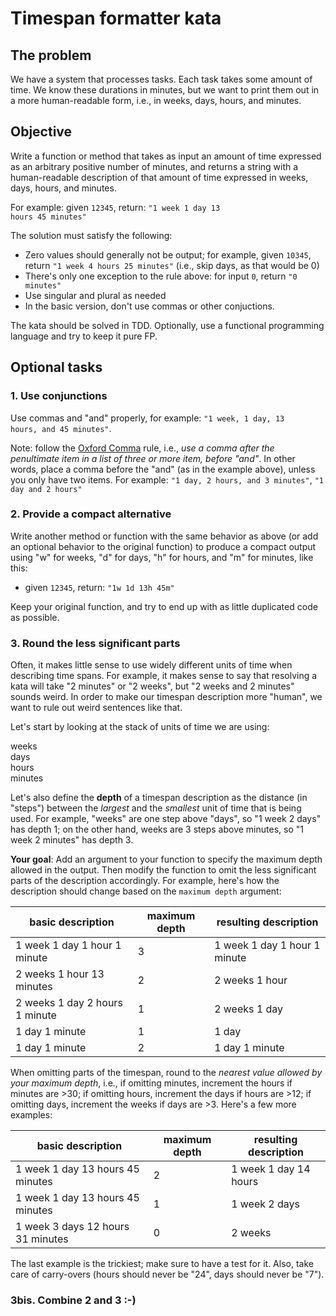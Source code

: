 # Timespan formatter kata

## The problem

We have a system that processes tasks. Each task takes some amount of time. We know these durations in minutes, but we want to print them out in a more human-readable form, i.e., in weeks, days, hours, and minutes.

## Objective

Write a function or method that takes as input an amount of time expressed as an arbitrary positive number of minutes, and returns a string with a human-readable description of that amount of time expressed in weeks, days, hours, and minutes.

For example: given <code>12345</code>, return: <code>"1 week 1 day 13 hours 45 minutes"</code>

The solution must satisfy the following:

* Zero values should generally not be output; for example, given <code>10345</code>, return <code>"1 week 4 hours 25 minutes"</code> (i.e., skip days, as that would be 0)
* There's only one exception to the rule above: for input <code>0</code>, return <code>"0 minutes"</code>
* Use singular and plural as needed
* In the basic version, don't use commas or other conjuctions.

The kata should be solved in TDD. Optionally, use a functional programming language and try to keep it pure FP.

## Optional tasks

### 1. Use conjunctions

Use commas and "and" properly, for example: <code>"1 week, 1 day, 13 hours, and 45 minutes"</code>. 

Note: follow the <a href="https://en.wikipedia.org/wiki/Serial_comma">Oxford Comma</a> rule, i.e., *use a comma after the penultimate item in a list of three or more item, before "and"*. In other words, place a comma before the "and" (as in the example above), unless you only have two items. For example: <code>"1 day, 2 hours, and 3 minutes"</code>,
<code>"1 day and 2 hours"</code>

### 2. Provide a compact alternative

Write another method or function with the same behavior as above (or add an optional behavior to the original function) to produce a compact output using "w" for weeks, "d" for days, "h" for hours, and "m" for minutes, like this:

* given <code>12345</code>, return: <code>"1w 1d 13h 45m"</code>

Keep your original function, and try to end up with as little duplicated code as possible.

### 3. Round the less significant parts
Often, it makes little sense to use widely different units of time when describing time spans. For example, it makes sense to say that resolving a kata will take "2 minutes" or "2 weeks", but "2 weeks and 2 minutes" sounds weird. In order to make our timespan description more "human", we want to rule out weird sentences like that.

Let's start by looking at the stack of units of time we are using:

weeks<br>
days<br>
hours<br> 
minutes

Let's also define the **depth** of a timespan description as the distance (in "steps") between the *largest* and 
the *smallest* unit of time that is being used. For example, "weeks" are one step above "days", so "1 week 2 days" has depth 1; on the other hand, weeks are 3 steps above minutes, so "1 week 2 minutes" has depth 3.

**Your goal**: Add an argument to your function to specify the maximum depth allowed in the output. Then modify the function to omit the less significant parts of the description accordingly. For example, here's how the description should change based on the <code>maximum depth</code> argument:

basic description | maximum depth | resulting description
------------------|---------------|----------------------
1 week 1 day 1 hour 1 minute | 3 | 1 week 1 day 1 hour 1 minute
2 weeks 1 hour 13 minutes | 2 | 2 weeks 1 hour 
2 weeks 1 day 2 hours 1 minute | 1 | 2 weeks 1 day
1 day 1 minute | 1 | 1 day 
1 day 1 minute | 2 | 1 day 1 minute 

When omitting parts of the timespan, round to the *nearest value allowed by your maximum depth*, i.e., if omitting minutes, increment the hours if minutes are >30; if omitting hours, increment the days if hours are >12; if omitting days, increment the weeks if days are >3. Here's a few more examples:

basic description | maximum depth | resulting description
------------------|---------------|----------------------
1 week 1 day 13 hours 45 minutes | 2 | 1 week 1 day 14 hours
1 week 1 day 13 hours 45 minutes | 1 | 1 week 2 days
1 week 3 days 12 hours 31 minutes | 0 | 2 weeks

The last example is the trickiest; make sure to have a test for it. Also, take care of carry-overs (hours should never be "24", days should never be "7").

### 3bis. Combine 2 and 3 :-)
